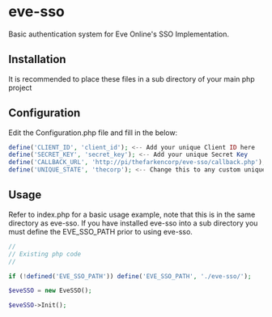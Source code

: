 # eve-sso
Basic authentication system for Eve Online's SSO Implementation.

## Installation
It is recommended to place these files in a sub directory of your main php project

## Configuration
Edit the Configuration.php file and fill in the below:
```php
define('CLIENT_ID', 'client_id'); <-- Add your unique Client ID here
define('SECRET_KEY', 'secret_key'); <-- Add your unique Secret Key
define('CALLBACK_URL', 'http://pi/thefarkencorp/eve-sso/callback.php');  <-- Change this callback to the relevant location
define('UNIQUE_STATE', 'thecorp'); <-- Change this to any custom unique string. Can be left as is
```
## Usage
Refer to index.php for a basic usage example, note that this is in the same directory as eve-sso.
If you have installed eve-sso into a sub directory you must define the EVE_SSO_PATH prior to using eve-sso.
```php
//
// Existing php code
//

if (!defined('EVE_SSO_PATH')) define('EVE_SSO_PATH', './eve-sso/');

$eveSSO = new EveSSO();

$eveSSO->Init();
```
